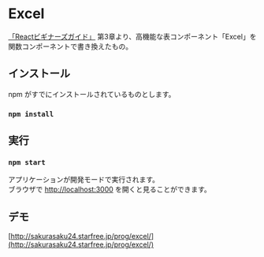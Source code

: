 # Excel

[「Reactビギナーズガイド」](https://www.oreilly.co.jp/books/9784873117881/) 第3章より、高機能な表コンポーネント「Excel」を関数コンポーネントで書き換えたもの。

## インストール

npm がすでにインストールされているものとします。

### `npm install`

## 実行

### `npm start`

アプリケーションが開発モードで実行されます。\
ブラウザで [http://localhost:3000](http://localhost:3000) を開くと見ることができます。

## デモ

[http://sakurasaku24.starfree.jp/prog/excel/](http://sakurasaku24.starfree.jp/prog/excel/)
